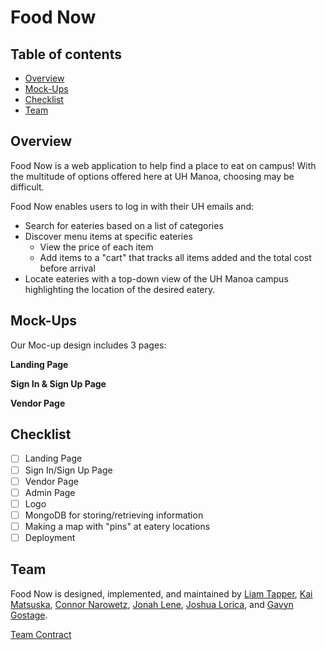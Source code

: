 # Food Now

## Table of contents

* [Overview](#overview)
* [Mock-Ups](#mock-ups)
* [Checklist](#checklist)
* [Team](#team)

## Overview

Food Now is a web application to help find a place to eat on campus! With the multitude of options offered here at UH Manoa, choosing may be difficult. 

Food Now enables users to log in with their UH emails and:
* Search for eateries based on a list of categories
* Discover menu items at specific eateries
  * View the price of each item
  * Add items to a "cart" that tracks all items added and the total cost before arrival
* Locate eateries with a top-down view of the UH Manoa campus highlighting the location of the desired eatery.   

## Mock-Ups 

Our Moc-up design includes 3 pages: 

**Landing Page**

**Sign In & Sign Up Page**

**Vendor Page**

## Checklist

- [ ] Landing Page
- [ ] Sign In/Sign Up Page
- [ ] Vendor Page
- [ ] Admin Page
- [ ] Logo
- [ ] MongoDB for storing/retrieving information
- [ ] Making a map with "pins" at eatery locations
- [ ] Deployment

## Team

Food Now is designed, implemented, and maintained by [Liam Tapper](https://github.com/tliam1), [Kai Matsuska](https://github.com/kairemUH), [Connor Narowetz](https://github.com/kairemUH), [Jonah Lene](https://github.com/jonahlene), [Joshua Lorica](https://github.com/loricaj), and [Gavyn Gostage](https://github.com/gavyngostage).

[Team Contract](https://github.com/food-now/food-now.github.io/blob/b8e72eb11ee5c67fb3f4d7d08c6871e3282a7ca7/PDF-Folder/Contract.pdf)


